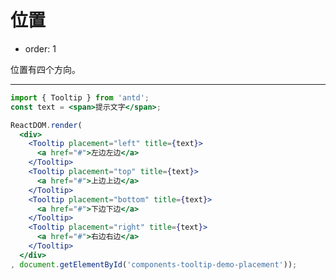 # 位置

- order: 1

位置有四个方向。

---

````jsx
import { Tooltip } from 'antd';
const text = <span>提示文字</span>;

ReactDOM.render(
  <div>
    <Tooltip placement="left" title={text}>
      <a href="#">左边左边</a>
    </Tooltip>
    <Tooltip placement="top" title={text}>
      <a href="#">上边上边</a>
    </Tooltip>
    <Tooltip placement="bottom" title={text}>
      <a href="#">下边下边</a>
    </Tooltip>
    <Tooltip placement="right" title={text}>
      <a href="#">右边右边</a>
    </Tooltip>
  </div>
, document.getElementById('components-tooltip-demo-placement'));
````

<style>
#components-tooltip-demo-placement a {
  margin-right: 1em;
}
</style>
